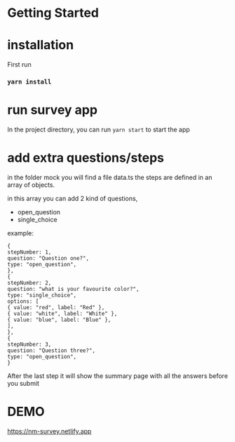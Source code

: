 # Getting Started

# installation

First run

### `yarn install`

# run survey app

In the project directory, you can run `yarn start` to start the app

# add extra questions/steps

in the folder mock you will find a file data.ts
the steps are defined in an array of objects.

in this array you can add 2 kind of questions,

- open_question
- single_choice

example:
```
{
stepNumber: 1,
question: "Question one?",
type: "open_question",
},
{
stepNumber: 2,
question: "what is your favourite color?",
type: "single_choice",
options: [
{ value: "red", label: "Red" },
{ value: "white", label: "White" },
{ value: "blue", label: "Blue" },
],
},
{
stepNumber: 3,
question: "Question three?",
type: "open_question",
}
```

After the last step it will show the summary page with all the answers before you submit


# DEMO
https://nm-survey.netlify.app
